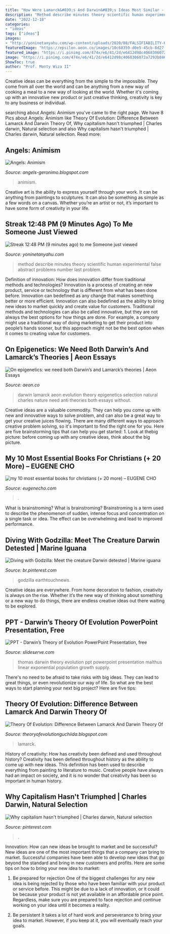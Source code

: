 ```yaml
---
title: "How Were Lamarck&#039;s And Darwin&#039;s Ideas Most Similar - Method Describe Minutes Theory Scientific Human Experimental False Abstract Problems Number Last Problem"
description: "Method describe minutes theory scientific human experimental false abstract problems number last problem"
date: "2022-12-18"
categories:
- "ideas"
tags: ["ideas"]
images:
- "http://yoninetanyahu.com/wp-content/uploads/2020/08/FALSIFIABILITY-KARL-POPER3.jpg"
featuredImage: "https://epsilon.aeon.co/images/10c68359-d0e5-45cb-8d27-271e6d72714a/header_to-use-essay-nationalgeographic_1246392.jpg"
featured_image: "https://i.pinimg.com/474x/e6/41/2d/e6412d98c4068306072a7293b846fbda--the-creatures-godzilla.jpg"
image: "https://i.pinimg.com/474x/e6/41/2d/e6412d98c4068306072a7293b846fbda--the-creatures-godzilla.jpg"
ShowToc: true
author: "Prof. Monty Wiza II"
---
```



Creative ideas can be everything from the simple to the impossible. They come from all over the world and can be anything from a new way of cooking a meal to a new way of looking at the world. Whether it's coming up with an innovative new product or just creative thinking, creativity is key to any business or individual.

	

		
searching about Angels: Animism you've came to the right page. We have 8 Pics about Angels: Animism like Theory Of Evolution: Difference Between Lamarck And Darwin Theory Of, Why capitalism hasn&#039;t triumphed | Charles darwin, Natural selection and also Why capitalism hasn&#039;t triumphed | Charles darwin, Natural selection. Read more:
		
    
## Angels: Animism

<img loading=lazy src="http://2.bp.blogspot.com/-VfuTSulxahY/ULHxc3VX23I/AAAAAAAAAxg/NosHqqSrP8s/w1200-h630-p-k-no-nu/animism.jpeg" onerror="this.onerror=null;this.src='https://tse2.mm.bing.net/th?id=OIP.75FAvjmG6Gnu9u46tQgN_wAAAA&amp;pid=15.1';" alt="Angels: Animism">

_Source: angels-geronimo.blogspot.com_

>animism. 

	

Creative art is the ability to express yourself through your work. It can be anything from paintings to sculptures. It can also be something as simple as a few words on a canvas. Whether you’re an artist or not, it’s important to have some form of creativity in your life.

    
## Streak 12:48 PM (9 Minutes Ago) To Me Someone Just Viewed

<img loading=lazy src="http://yoninetanyahu.com/wp-content/uploads/2020/08/FALSIFIABILITY-KARL-POPER3.jpg" onerror="this.onerror=null;this.src='https://tse4.mm.bing.net/th?id=OIP.3re3BES1v_-b6vz803yPygHaEK&amp;pid=15.1';" alt="Streak 12:48 PM (9 minutes ago) to me Someone just viewed">

_Source: yoninetanyahu.com_

>method describe minutes theory scientific human experimental false abstract problems number last problem. 

	

Definition of innovation: How does innovation differ from traditional methods and technologies?
Innovation is a process of creating an new product, service or technology that is different from what has been done before. Innovation can bedefined as any change that makes something better or more efficient. Innovation can also bedefined as the ability to bring new ideas to market quickly and create value for customers. 
Traditional methods and technologies can also be called innovative, but they are not always the best options for how things are done. For example, a company might use a traditional way of doing marketing to get their product into people’s hands sooner, but this approach might not be the best option when it comes to creating value for customers.

    
## On Epigenetics: We Need Both Darwin’s And Lamarck’s Theories | Aeon Essays

<img loading=lazy src="https://epsilon.aeon.co/images/10c68359-d0e5-45cb-8d27-271e6d72714a/header_to-use-essay-nationalgeographic_1246392.jpg" onerror="this.onerror=null;this.src='https://tse4.mm.bing.net/th?id=OIP.eP3FefC39E-wn_RJYJetLgHaEo&amp;pid=15.1';" alt="On epigenetics: we need both Darwin’s and Lamarck’s theories | Aeon Essays">

_Source: aeon.co_

>darwin lamarck aeon evolution theory epigenetics selection natural charles nature need anti theories both essays without. 

	

Creative ideas are a valuable commodity. They can help you come up with new and innovative ways to solve problem, and can also be a great way to get your creative juices flowing. There are many different ways to approach creative problem solving, so it's important to find the right one for you. Here are five brainstorming tips that can help you get started: 1. Look at thebig picture: before coming up with any creative ideas, think about the big picture.

    
## My 10 Most Essential Books For Christians (+ 20 More) – EUGENE CHO

<img loading=lazy src="https://0.gravatar.com/avatar/903f940825e5d621c428a216a5af0ce0?s=150&amp;d=monsterid" onerror="this.onerror=null;this.src='https://tse4.mm.bing.net/th?id=OIP.g3kVoCpxuUDVdHPTaxLY2AAAAA&amp;pid=15.1';" alt="my 10 most essential books for christians (+ 20 more) – EUGENE CHO">

_Source: eugenecho.com_

>. 

	

What is brainstroming?
What is brainstroming? Brainstroming is a term used to describe the phenomenon of sudden, intense focus and concentration on a single task or idea. The effect can be overwhelming and lead to improved performance.

    
## Diving With Godzilla: Meet The Creature Darwin Detested | Marine Iguana

<img loading=lazy src="https://i.pinimg.com/474x/e6/41/2d/e6412d98c4068306072a7293b846fbda--the-creatures-godzilla.jpg" onerror="this.onerror=null;this.src='https://tse4.mm.bing.net/th?id=OIP.y7TIJ7r_7d0Jez0d9ywhVQAAAA&amp;pid=15.1';" alt="Diving with Godzilla: Meet the creature Darwin detested | Marine iguana">

_Source: br.pinterest.com_

>godzilla earthtouchnews. 

	

Creative ideas are everywhere. From home decoration to fashion, creativity is always on the rise. Whether it’s the new way of thinking about something or a new way to do things, there are endless creative ideas out there waiting to be explored.

    
## PPT - Darwin’s Theory Of Evolution PowerPoint Presentation, Free

<img loading=lazy src="https://image1.slideserve.com/1605602/4-thomas-malthus2-l.jpg" onerror="this.onerror=null;this.src='https://tse4.mm.bing.net/th?id=OIP.1WwLjr1aJcTqTn9dk2gntwHaFj&amp;pid=15.1';" alt="PPT - Darwin’s Theory of Evolution PowerPoint Presentation, free">

_Source: slideserve.com_

>thomas darwin theory evolution ppt powerpoint presentation malthus linear exponential population growth supply. 

	

There's no need to be afraid to take risks with big ideas. They can lead to great things, or even revolutionize our way of life. So what are the best ways to start planning your next big project? Here are five tips:

    
## Theory Of Evolution: Difference Between Lamarck And Darwin Theory Of

<img loading=lazy src="https://s-media-cache-ak0.pinimg.com/736x/78/ca/d6/78cad6118eb43b51a663cf9015737fb6.jpg" onerror="this.onerror=null;this.src='https://tse3.mm.bing.net/th?id=OIP.fn7uiS8D5CbQ4qIu5U53QQHaEa&amp;pid=15.1';" alt="Theory Of Evolution: Difference Between Lamarck And Darwin Theory Of">

_Source: theoryofevolutionguchiida.blogspot.com_

>lamarck. 

	

History of creativity: How has creativity been defined and used throughout history?
Creativity has been defined throughout history as the ability to come up with new ideas. This definition has been used to describe everything from painting to literature to music. Creative people have always had an impact on society, and it is no wonder that creativity has been so important in human history.

    
## Why Capitalism Hasn&#039;t Triumphed | Charles Darwin, Natural Selection

<img loading=lazy src="https://i.pinimg.com/474x/11/37/40/11374042262a2d2ed1d6d8def09278e4--darwin-theory-finches.jpg" onerror="this.onerror=null;this.src='https://tse1.mm.bing.net/th?id=OIP.ybf1MtQWOV26kyej17o_9QAAAA&amp;pid=15.1';" alt="Why capitalism hasn&#039;t triumphed | Charles darwin, Natural selection">

_Source: pinterest.com_

>. 

	

Innovation: How can new ideas be brought to market and be successful?
New ideas are one of the most important things that a company can bring to market. Successful companies have been able to develop new ideas that go beyond the standard and bring in new customers and profits. Here are some tips on how to bring your new idea to market:
1. Be prepared for rejection
One of the biggest challenges for any new idea is being rejected by those who have been familiar with your product or service before. This might be due to a lack of innovation, or it could be because your product is not yet available in an affordable price point. Regardless, make sure you are prepared to face rejection and continue working on your idea until it becomes a reality.

2. Be persistent
It takes a lot of hard work and perseverance to bring your idea to market. However, if you keep at it, you will eventually reach your goals.

